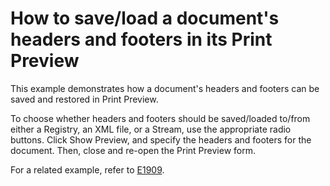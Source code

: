 # How to save/load a document's headers and footers in its Print Preview


<p>This example demonstrates how a document's headers and footers can be saved and restored in Print Preview.</p><p>To choose whether headers and footers should be saved/loaded to/from either a Registry, an XML file, or a Stream, use the appropriate radio buttons. Click Show Preview, and specify the headers and footers for the document. Then, close and re-open the Print Preview form.</p><p>For a related example, refer to <a href="https://www.devexpress.com/Support/Center/p/E1909">E1909</a>.</p>

<br/>


